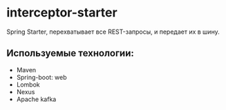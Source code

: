 # interceptor-starter

Spring Starter, перехватывает все REST-запросы, и передает их в шину.

## Используемые технологии:
- Maven
- Spring-boot: web
- Lombok
- Nexus
- Apache kafka